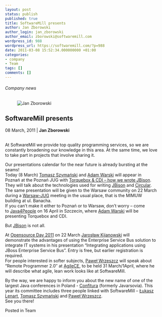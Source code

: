 ```yaml
---
layout: post
status: publish
published: true
title: SoftwareMill presents
author: Jan Zborowski
author_login: jan_zborowski
author_email: zborowski@softwaremill.com
wordpress_id: 988
wordpress_url: https://softwaremill.com/?p=988
date: 2011-03-08 15:52:34.000000000 +01:00
categories:
- company
- Team
tags: []
comments: []
---
```


<h6>Company news</h6>
<div class="post-header clearfix">
<figure><div class="image"><img src="https://softwaremill.com/wp-content/uploads/2013/04/zborowski.jpg" alt="Jan Zborowski"></div></figure><div class="title">
<h2 class="font-dark-blue font-normal">SoftwareMill presents</h2>08 March, 2011 | <b>Jan Zborowski</b><br><br>
</div>
</div>
<div class="post-rows"><div class="text">
<p>At SoftwareMill we provide top quality programming services, so we are constantly broadening our knowledge in this area. At the same time, we love to take part in projects that involve sharing it.</p>
<p>Our presentations calendar for the near future is already bursting at the seams!<br>Today (8 March) <a href="http://twitter.com/szimano" rel="nofollow">Tomasz Szymański</a> and <a href="http://www.warski.org/blog" rel="nofollow">Adam Warski</a> will appear in Poznań at the Poznań JUG with <a href="http://www.jug.poznan.pl/2011/03/spotkanie-poznan-jug-torquebox-cdi-czyli-jak-napisalismy-jbisona-08-03-2011/" rel="nofollow">Torquebox &amp; CDI – how we wrote JBison</a>. They will talk about the technologies used for writing <a href="http://jbison.com/" rel="nofollow">JBison</a> and <a href="http://circular.pl/" rel="nofollow">Circular</a>.<br>The same presentation will be given to the Warsaw community on 22 March during a <a href="https://groups.google.com/forum/#!forum/warszawa-jug" rel="nofollow">Warsaw-JUG</a> meeting in the usual place, that is the MIMUW building at ul. Banacha.<br>If you can’t make it either to Poznań or to Warsaw, don’t worry – come to <a href="http://java4people.com/" rel="nofollow">Java4People</a> on 16 April in Szczecin, where <a href="http://www.warski.org/blog" rel="nofollow">Adam Warski</a> will be presenting Torquebox and CDI.</p>
<p>But <a href="http://jbison.com/" rel="nofollow">JBison</a> is not all.</p>
<p>At <a href="http://www.opensourceday.pl/" rel="nofollow">Opensource Day 2011</a> on 22 March <a href="https://kiwi.softwaremill.com/display/MKT/Przewagi+konkurencyjne">Jarosław Kijanowski</a> will demonstrate the advantages of using the Enterprise Service Bus solution to integrate IT systems in his presentation “Integrating applications using JBoss Enterprise Service Bus”. Entry is free, but earlier registration is required.<br>For people interested in softer subjects, <a href="http://twitter.com/#!/pawelwrzeszcz" rel="nofollow">Paweł Wrzeszcz</a> will speak about “Remote Programmer 2.0″ at <a href="http://agilece.com/" rel="nofollow">AgileCE</a>, to be held 31 March/1April, where he will describe what agile, lean work looks like at SoftwareMill.</p>
<p>By the way, we are happy to inform you about the new name of one of the largest Java conferences in Poland - <a href="http://confitura.pl/" rel="nofollow">Confitura</a> (formerly Javarsovia). This year its committee includes three people linked with SoftwareMill – <a href="http://dailylog.lenart.org.pl/" rel="nofollow">Łukasz Lenart</a>, <a href="http://twitter.com/szimano" rel="nofollow">Tomasz Szymański</a> and <a href="http://twitter.com/#!/pawelwrzeszcz" rel="nofollow">Paweł Wrzeszcz</a>.<br>See you there!</p>
</div></div>
<div class="post-footer">Posted in Team</div>
